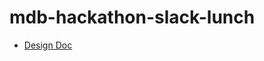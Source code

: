 # mdb-hackathon-slack-lunch

- [Design Doc](https://docs.google.com/document/d/13e30ZyNQZV-e-cMXIgR4vpi_otTnrHwZK63nEbCEo7w/edit)
